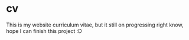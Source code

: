 # cv
This is my website curriculum vitae, but it still on progressing right know, hope I can finish this project :D

